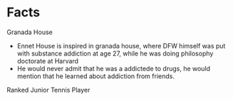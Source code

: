 # Facts

Granada House
- Ennet House is inspired in granada house, where DFW himself was put with substance addiction at age 27, while he was doing philosophy doctorate at Harvard
- He would never admit that he was a addictede to drugs, he would mention that he learned about addiction from friends.

Ranked Junior Tennis Player